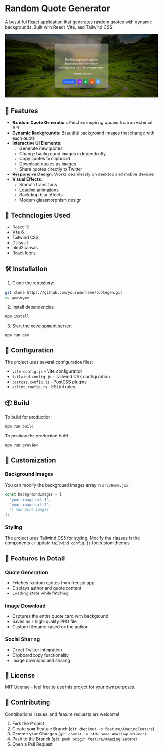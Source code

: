 # Random Quote Generator

A beautiful React application that generates random quotes with dynamic backgrounds. Built with React, Vite, and Tailwind CSS.

![Quote Generator Preview](public\preview.png)

## 🌟 Features

- **Random Quote Generation**: Fetches inspiring quotes from an external API
- **Dynamic Backgrounds**: Beautiful background images that change with each quote
- **Interactive UI Elements**:
  - Generate new quotes
  - Change background images independently
  - Copy quotes to clipboard
  - Download quotes as images
  - Share quotes directly to Twitter
- **Responsive Design**: Works seamlessly on desktop and mobile devices
- **Visual Effects**:
  - Smooth transitions
  - Loading animations
  - Backdrop blur effects
  - Modern glassmorphism design

## 🚀 Technologies Used

- React 19
- Vite 6
- Tailwind CSS
- DaisyUI
- html2canvas
- React Icons

## 🛠️ Installation

1. Clone the repository:
```bash
git clone https://github.com/yourusername/quotegen.git
cd quotegen
```

2. Install dependencies:
```bash
npm install
```

3. Start the development server:
```bash
npm run dev
```

## 🔧 Configuration

The project uses several configuration files:
- `vite.config.js` - Vite configuration
- `tailwind.config.js` - Tailwind CSS configuration
- `postcss.config.js` - PostCSS plugins
- `eslint.config.js` - ESLint rules

## 📦 Build

To build for production:

```bash
npm run build
```

To preview the production build:

```bash
npm run preview
```

## 🎨 Customization

### Background Images
You can modify the background images array in `src/Home.jsx`:

```javascript
const backgroundImages = [
  "your-image-url-1",
  "your-image-url-2",
  // Add more images
];
```

### Styling
The project uses Tailwind CSS for styling. Modify the classes in the components or update `tailwind.config.js` for custom themes.

## 📱 Features in Detail

### Quote Generation
- Fetches random quotes from freeapi.app
- Displays author and quote content
- Loading state while fetching

### Image Download
- Captures the entire quote card with background
- Saves as a high-quality PNG file
- Custom filename based on the author

### Social Sharing
- Direct Twitter integration
- Clipboard copy functionality
- Image download and sharing

## 📝 License

MIT License - feel free to use this project for your own purposes.

## 🤝 Contributing

Contributions, issues, and feature requests are welcome!

1. Fork the Project
2. Create your Feature Branch (`git checkout -b feature/AmazingFeature`)
3. Commit your Changes (`git commit -m 'Add some AmazingFeature'`)
4. Push to the Branch (`git push origin feature/AmazingFeature`)
5. Open a Pull Request
